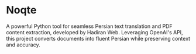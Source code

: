 # Noqte
A powerful Python tool for seamless Persian text translation and PDF content extraction, developed by Hadiran Web. Leveraging OpenAI's API, this project converts documents into fluent Persian while preserving context and accuracy.
